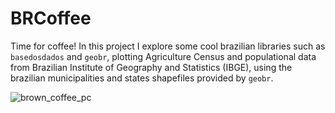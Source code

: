 # BRCoffee

Time for coffee! In this project I explore some cool brazilian libraries such as ```basedosdados``` and ```geobr```, plotting Agriculture Census and populational
data from Brazilian Institute of Geography and Statistics (IBGE), using the brazilian municipalities and states shapefiles provided by ```geobr```.

![brown_coffee_pc](https://user-images.githubusercontent.com/59314790/186003347-da0b266c-9669-43af-b8ff-9487ff98ea7d.png)
